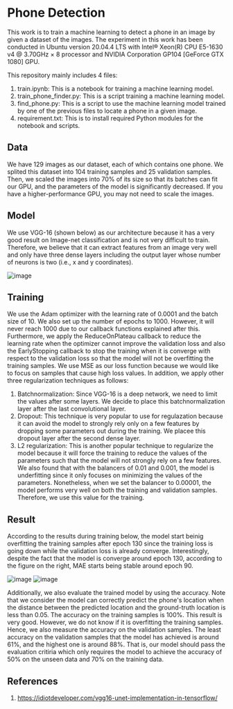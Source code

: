 # Phone Detection

This work is to train a machine learning to detect a phone in an image by given a dataset of the images. The experiment in this work has been conducted in Ubuntu version 20.04.4 LTS with Intel® Xeon(R) CPU E5-1630 v4 @ 3.70GHz × 8 processor and NVIDIA Corporation GP104 [GeForce GTX 1080] GPU. 

This repository mainly includes 4 files:

1) train.ipynb: This is a notebook for training a machine learning model.
2) train_phone_finder.py: This is a script training a machine learning model.
3) find_phone.py: This is a script to use the machine learning model trained by one of the previous files to locate a phone in a given image.
4) requirement.txt: This is to install required Python modules for the notebook and scripts.

## Data

We have 129 images as our dataset, each of which contains one phone. We splited this dataset into 104 training samples and 25 validation samples. Then, we scaled the images into 70% of its size so that its batches can fit our GPU, and the parameters of the model is significantly decreased. If you have a higher-performance GPU, you may not need to scale the images. 

## Model

We use VGG-16 (shown below) as our architecture because it has a very good result on Image-net classification and is not very difficult to train. Therefore, we believe that it can extract features from an image very well and only have three dense layers including the output layer whose number of neurons is two (i.e., x and y coordinates).

![image](https://user-images.githubusercontent.com/23422272/188261241-12e52a7f-966e-4279-86bd-02de91110f6a.png)


## Training

We use the Adam optimizer with the learning rate of 0.0001 and the batch size of 10. We also set up the number of epochs to 1000. However, it will never reach 1000 due to our callback functions explained after this. Furthermore, we apply the ReduceOnPlateau callback to reduce the learning rate when the optimizer cannot improve the validation loss and also the EarlyStopping callback to stop the training when it is converge with respect to the validation loss so that the model will not be overfitting the training samples. We use MSE as our loss function because we would like to focus on samples that cause high loss values. In addition, we apply other three regularization techniques as follows:

1) Batchnormalization: Since VGG-16 is a deep network, we need to limit the values after some layers. We decide to place this batchnormalization layer after the last convolutional layer.
2) Dropout: This technique is very popular to use for regulazation because it can avoid the model to strongly rely only on a few features by dropping some parameters out during the training. We placee this dropout layer after the second dense layer.
3) L2 regularization: This is another popular technique to regularize the model because it will force the training to reduce the values of the parameters such that the model will not strongly rely on a few features. We also found that with the balancers of 0.01 and 0.001, the model is underfitting since it only focuses on minimizing the values of the parameters. Nonetheless, when we set the balancer to 0.00001, the model performs very well on both the training and validation samples. Therefore, we use this value for the training.

## Result

According to the results during training below, the model start beinig overfitting the training samples after epoch 130 since the training loss is going down while the validation loss is already converge. Interestingly, despite the fact that the model is converge around epoch 130, according to the figure on the right, MAE starts being stable around epoch 90. 

![image](https://user-images.githubusercontent.com/23422272/188262494-89698811-b5f2-4241-9c73-7179834334d7.png)
![image](https://user-images.githubusercontent.com/23422272/188262796-2ea17dd5-6c47-40e4-9369-7196d05f0031.png)

Additionally, we also evaluate the trained model by using the accuracy. Note that we consider the model can correctly predict the phone's location when the distance between the predicted location and the ground-truth location is less than 0.05. The accuracy on the training samples is 100%. This result is very good. However, we do not know if it is overfitting the training samples. Hence, we also measure the accuracy on the validation samples. The least accuracy on the validation samples that the model has achieved is around 61%, and the highest one is around 88%. That is, our model should pass the evaluation  critiria which only requires the model to achieve the accuracy of 50% on the unseen data and 70% on the training data. 

## References

1) https://idiotdeveloper.com/vgg16-unet-implementation-in-tensorflow/
